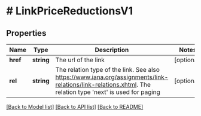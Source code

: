 # # LinkPriceReductionsV1

## Properties

Name | Type | Description | Notes
------------ | ------------- | ------------- | -------------
**href** | **string** | The url of the link | [optional]
**rel** | **string** | The relation type of the link. See also https://www.iana.org/assignments/link-relations/link-relations.xhtml. The relation type &#39;next&#39; is used for paging | [optional]

[[Back to Model list]](../../README.md#models) [[Back to API list]](../../README.md#endpoints) [[Back to README]](../../README.md)
